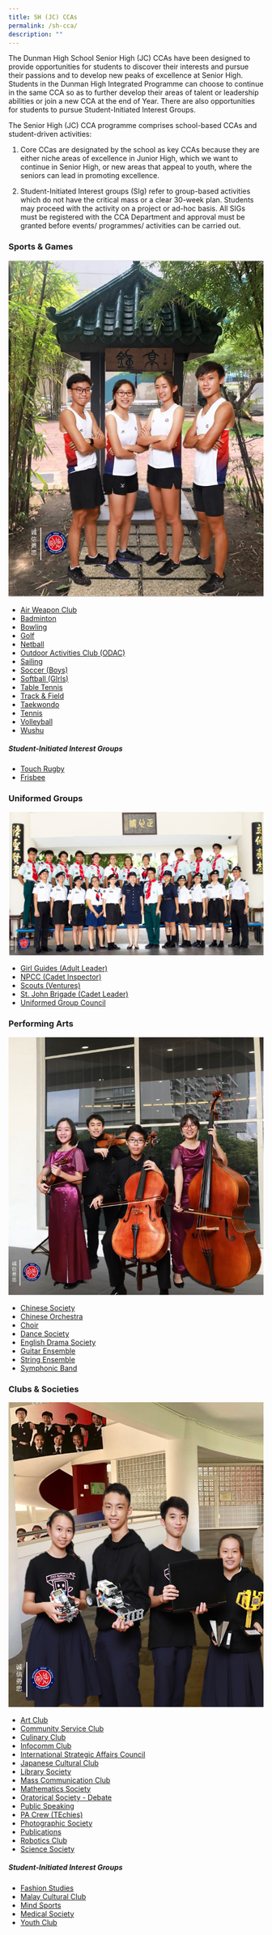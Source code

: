 ```yaml
---
title: SH (JC) CCAs
permalink: /sh-cca/
description: ""
---
```

The Dunman High School Senior High (JC) CCAs have been designed to provide opportunities for students to discover their interests and pursue their passions and to develop new peaks of excellence at Senior High. Students in the Dunman High Integrated Programme can choose to continue in the same CCA so as to further develop their areas of talent or leadership abilities or join a new CCA at the end of Year. There are also opportunities for students to pursue Student-Initiated Interest Groups.

The Senior High (JC) CCA programme comprises school-based CCAs and student-driven activities:

1) Core CCas are designated by the school as key CCAs because they are either niche areas of excellence in Junior High, which we want to continue in Senior High, or new areas that appeal to youth, where the seniors can lead in promoting excellence.

2) Student-Initiated Interest groups (SIg) refer to group-based activities which do not have the critical mass or a clear 30-week plan. Students may proceed with the activity on a project or ad-hoc basis. All SIGs must be registered with the CCA Department and approval must be granted before events/ programmes/ activities can be carried out.

### **Sports & Games**
![](/images/Homepage/SH-Track.jpg)

* [Air Weapon Club](/files/Sports_Air-Weapons-Club-SH.pdf)
* [Badminton](/files/Sports_Badminton-SH.pdf)
* [Bowling](/files/Sports_Bowling-SH.pdf)
* [Golf](/files/Sports_Golf-SH.pdf)
* [Netball](/files/Sports_Netball-SH.pdf)
* [Outdoor Activities Club (ODAC)](/files/Sports_Outdoor-Activities-Club-SH.pdf)
* [Sailing](/files/Sports_Sailing.pdf)
* [Soccer (Boys)](/files/Sports_Soccer-SH.pdf)
* [Softball (GIrls)](/files/Sports_Softball-SH.pdf)
* [Table Tennis](/files/Sports_Table-Tennis-SH.pdf)
* [Track & Field](/files/Sports_Track-Field-SH.pdf)
* [Taekwondo](/files/Sports_Taekwondo-SH.pdf)
* [Tennis](/files/Sports_Tennis-SH.pdf)
* [Volleyball](/files/Sports_Volleyball-SH.pdf)
* [Wushu](/files/Sports_Wushu-SH.pdf)

##### **Student-Initiated Interest Groups**
* [Touch Rugby](/files/Interest-Group_Touch-Rugby-SH.pdf)
* [Frisbee](/files/Interest-Group_Frisbee-SH.pdf)

### **Uniformed Groups**
![](/images/Homepage/SH-Uniformed-Group.png)

* [Girl Guides (Adult Leader)](/files/Uniformed-Groups-Girl-Guides-SH.pdf)
* [NPCC (Cadet Inspector)](/files/Uniformed-Groups-Police-Cadet-Corps-SH.pdf)
* [Scouts (Ventures)](/files/Uniformed-Groups-Venture-Scouts-SH.pdf)
* [St. John Brigade (Cadet Leader)](/files/Uniformed-Groups-St-John-Brigade-SH.pdf)
* [Uniformed Group Council](/files/Touch-Rugby-Uniformed-Group-Council.pdf)

### **Performing Arts**
![](/images/Homepage/SH-String-1.jpg)

* [Chinese Society](/files/Performing-Arts_Chinese-Society-JH-SH%20(1).pdf)
* [Chinese Orchestra](/files/Performing-Arts_Chinese-Orchestra-JH-SH.pdf)
* [Choir](/files/Performing-Arts_Choir-JH-SH.pdf)
* [Dance Society](/files/Performing-Arts_Dance-Society-JH-SH.pdf)
* [English Drama Society](/files/Performing-Arts_Theatre-Arts-SH.pdf)
* [Guitar Ensemble](/files/Performing-Arts_Guitar-Ensemble-SH.pdf)
* [String Ensemble](/files/Performing-Arts_String-Ensemble-JH-SH.pdf)
* [Symphonic Band](/files/Performing-Arts_Symphonic-Band-JH-SH.pdf)

### **Clubs & Societies**
![](/images/Homepage/Robo1.png)

* [Art Club](/files/Clubs-Society_Art-Club-JH-SH.pdf)
* [Community Service Club](/files/Clubs-Society_Community-Service-Club-Environment-Club-SH.pdf)
* [Culinary Club](/files/Clubs-Society_Culinary-Club-SH.pdf)
* [Infocomm Club](/files/Clubs-Society_InfoComm-Club-JH-SH.pdf)
* [International Strategic Affairs Council](/files/Clubs-Society_International-Strategic-Affairs-Council-SH.pdf)
* [Japanese Cultural Club](/files/Clubs-Society_Yutaka-Japanese-Cultural-Club-SH.pdf)
* [Library Society](/files/Clubs-Society_Library-Society-JH-SH.pdf)
* [Mass Communication Club](/files/Clubs-Society_Mass-Communications-Society-SH.pdf)
* [Mathematics Society](/files/Clubs-Society_Mathematics-Society-SH.pdf)
* [Oratorical Society - Debate](/files/Clubs-Society_Oratorical-Society_Debate-JH.pdf)
* [Public Speaking](/files/Clubs-Society_Oratorical-Soiety_Public-Spekaing-SH.pdf)
* [PA Crew (TEchies)](/files/Clubs-Society_Techies-SH.pdf)
* [Photographic Society](/files/Clubs-Society_Photographic-Society-SH.pdf)
* [Publications](/files/Clubs-Society_Publications-SH.pdf)
* [Robotics Club](/files/Clubs-Society_Robotics-Club-JH-SH.pdf)
* [Science Society](/files/Clubs-Society_Science-Society-SH.pdf)

##### **Student-Initiated Interest Groups**
* [Fashion Studies](/files/Interest-Group_Fashion-Studies.pdf)
* [Malay Cultural Club](/files/Malay-Cultural-Club-Medical-Society.pdf)
* [Mind Sports](/files/Interest-Group_Mindsports-Club-SH.pdf)
* [Medical Society](/files/Interest-Group_Medical-Society-SH.pdf)
* [Youth Club](/files/Interest-Group_Youth-Club-SH.pdf)